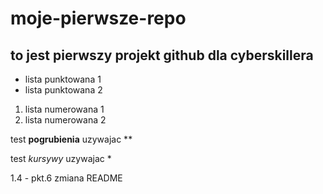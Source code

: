 # moje-pierwsze-repo
## to jest pierwszy projekt github dla cyberskillera
- lista punktowana 1
- lista punktowana 2

1. lista numerowana 1
2. lista numerowana 2

test **pogrubienia** uzywajac **

test *kursywy* uzywajac *

1.4 - pkt.6 zmiana README
